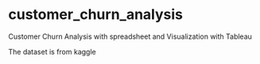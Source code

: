 # customer_churn_analysis
Customer Churn Analysis with spreadsheet and Visualization with Tableau

The dataset is from kaggle
